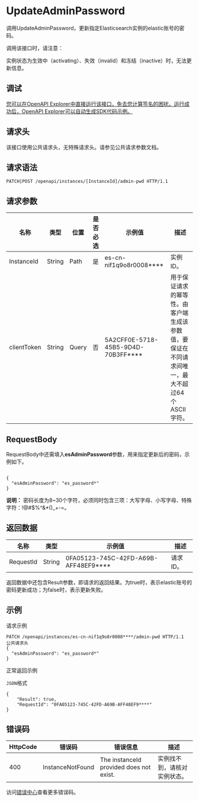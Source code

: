 # UpdateAdminPassword

调用UpdateAdminPassword，更新指定Elasticsearch实例的elastic账号的密码。

调用该接口时，请注意：

实例状态为生效中（activating）、失效（invalid）和冻结（inactive）时，无法更新信息。

## 调试

[您可以在OpenAPI Explorer中直接运行该接口，免去您计算签名的困扰。运行成功后，OpenAPI Explorer可以自动生成SDK代码示例。](https://api.aliyun.com/#product=elasticsearch&api=UpdateAdminPassword&type=ROA&version=2017-06-13)

## 请求头

该接口使用公共请求头，无特殊请求头。请参见公共请求参数文档。

## 请求语法

```
PATCH|POST /openapi/instances/[InstanceId]/admin-pwd HTTP/1.1
```

## 请求参数

|名称|类型|位置|是否必选|示例值|描述|
|--|--|--|----|---|--|
|InstanceId|String|Path|是|es-cn-nif1q9o8r0008\*\*\*\*|实例ID。 |
|clientToken|String|Query|否|5A2CFF0E-5718-45B5-9D4D-70B3FF\*\*\*\*|用于保证请求的幂等性。由客户端生成该参数值，要保证在不同请求间唯一，最大不超过64个ASCII字符。 |

## RequestBody

RequestBody中还需填入**esAdminPassword**参数，用来指定更新后的密码，示例如下。

```

{
  "esAdminPassword": "es_password*"
}

```

**说明：** 密码长度为8~30个字符，必须同时包含三项：大写字母、小写字母、特殊字符：!@\#$%^&\*\(\)\_+-=。

## 返回数据

|名称|类型|示例值|描述|
|--|--|---|--|
|RequestId|String|0FA05123-745C-42FD-A69B-AFF48EF9\*\*\*\*|请求ID。 |

返回数据中还包含Result参数，即请求的返回结果。为true时，表示elastic账号的密码更新成功；为false时，表示更新失败。

## 示例

请求示例

```
PATCH /openapi/instances/es-cn-nif1q9o8r0008****/admin-pwd HTTP/1.1
公共请求头
{
  "esAdminPassword": "es_password*"
}
```

正常返回示例

`JSON`格式

```
{
    "Result": true,
    "RequestId": "0FA05123-745C-42FD-A69B-AFF48EF9****"
}
```

## 错误码

|HttpCode|错误码|错误信息|描述|
|--------|---|----|--|
|400|InstanceNotFound|The instanceId provided does not exist.|实例找不到，请核对实例状态。|

访问[错误中心](https://error-center.alibabacloud.com/status/product/elasticsearch)查看更多错误码。

